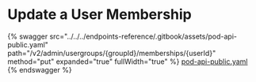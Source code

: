 # Update a User Membership

{% swagger src="../../../endpoints-reference/.gitbook/assets/pod-api-public.yaml" path="/v2/admin/usergroups/{groupId}/memberships/{userId}" method="put" expanded="true" fullWidth="true" %}
[pod-api-public.yaml](../../../endpoints-reference/.gitbook/assets/pod-api-public.yaml)
{% endswagger %}
